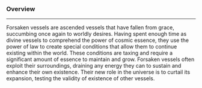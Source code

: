 
### Overview  
___  
  
Forsaken vessels are ascended vessels that have fallen from grace, succumbing once again to worldly desires. Having spent enough time as divine vessels to comprehend the power of cosmic essence, they use the power of law to create special conditions that allow them to continue existing within the world. These conditions are taxing and require a significant amount of essence to maintain and grow. Forsaken vessels often exploit their surroundings, draining any energy they can to sustain and enhance their own existence. Their new role in the universe is to curtail its expansion, testing the validity of existence of other vessels.